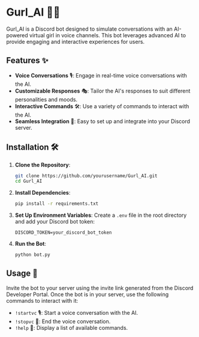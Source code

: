 # Gurl_AI 🤖💬

Gurl_AI is a Discord bot designed to simulate conversations with an AI-powered virtual girl in voice channels. This bot leverages advanced AI to provide engaging and interactive experiences for users.

## Features ✨

- **Voice Conversations** 🎙️: Engage in real-time voice conversations with the AI.
- **Customizable Responses** 🎭: Tailor the AI's responses to suit different personalities and moods.
- **Interactive Commands** 🛠️: Use a variety of commands to interact with the AI.
- **Seamless Integration** 🔗: Easy to set up and integrate into your Discord server.

## Installation 🛠️

1. **Clone the Repository**:
    ```bash
    git clone https://github.com/yourusername/Gurl_AI.git
    cd Gurl_AI
    ```

2. **Install Dependencies**:
    ```bash
    pip install -r requirements.txt
    ```

3. **Set Up Environment Variables**:
    Create a `.env` file in the root directory and add your Discord bot token:
    ```env
    DISCORD_TOKEN=your_discord_bot_token
    ```

4. **Run the Bot**:
    ```bash
    python bot.py
    ```

## Usage 🚀

Invite the bot to your server using the invite link generated from the Discord Developer Portal. Once the bot is in your server, use the following commands to interact with it:

- `!startvc` 🎙️: Start a voice conversation with the AI.
- `!stopvc` 🛑: End the voice conversation.
- `!help` 📜: Display a list of available commands.